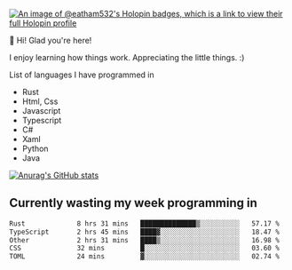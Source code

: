 [![An image of @eatham532's Holopin badges, which is a link to view their full Holopin profile](https://holopin.me/eatham532)](https://holopin.io/@eatham532)


👋 Hi! Glad you're here!

I enjoy learning how things work. Appreciating the little things. :)


List of languages I have programmed in
- Rust
- Html, Css
- Javascript
- Typescript
- C#
- Xaml
- Python
- Java

[![Anurag's GitHub stats](https://github-readme-stats.vercel.app/api?username=Eatham532&theme=dark)](https://github.com/anuraghazra/github-readme-stats)


## Currently wasting my week programming in
<!--START_SECTION:waka-->

```txt
Rust             8 hrs 31 mins   ██████████████▒░░░░░░░░░░   57.17 %
TypeScript       2 hrs 45 mins   ████▓░░░░░░░░░░░░░░░░░░░░   18.47 %
Other            2 hrs 31 mins   ████▒░░░░░░░░░░░░░░░░░░░░   16.98 %
CSS              32 mins         █░░░░░░░░░░░░░░░░░░░░░░░░   03.60 %
TOML             24 mins         ▓░░░░░░░░░░░░░░░░░░░░░░░░   02.74 %
```

<!--END_SECTION:waka-->
